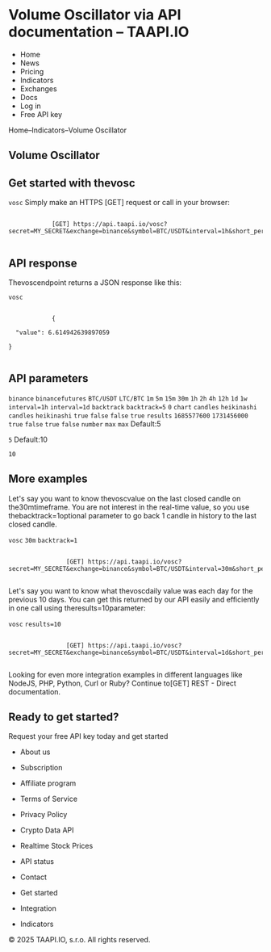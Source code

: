 # Volume Oscillator via API documentation – TAAPI.IO

- Home
- News
- Pricing
- Indicators
- Exchanges
- Docs
- Log in
- Free API key

Home–Indicators–Volume Oscillator


## Volume Oscillator

## Get started with thevosc
`vosc` Simply make an HTTPS [GET] request or call in your browser:


```

			[GET] https://api.taapi.io/vosc?secret=MY_SECRET&exchange=binance&symbol=BTC/USDT&interval=1h&short_period=10&long_period=50
		
```

## API response
Thevoscendpoint returns a JSON response like this:

`vosc` 
```

			{
  "value": 6.614942639897059
}
		
```

## API parameters
`binance` `binancefutures` `BTC/USDT` `LTC/BTC` `1m` `5m` `15m` `30m` `1h` `2h` `4h` `12h` `1d` `1w` `interval=1h` `interval=1d` `backtrack` `backtrack=5` `0` `chart` `candles` `heikinashi` `candles` `heikinashi` `true` `false` `false` `true` `results` `1685577600` `1731456000` `true` `false` `true` `false` `number` `max` `max` Default:5

`5` Default:10

`10` 
## More examples
Let's say you want to know thevoscvalue on the last closed candle on the30mtimeframe. You are not interest in the real-time value, so you use thebacktrack=1optional parameter to go back 1 candle in history to the last closed candle.

`vosc` `30m` `backtrack=1` 
```

				[GET] https://api.taapi.io/vosc?secret=MY_SECRET&exchange=binance&symbol=BTC/USDT&interval=30m&short_period=10&long_period=50&backtrack=1
			
```
Let's say you want to know what thevoscdaily value was each day for the previous 10 days. You can get this returned by our API easily and efficiently in one call using theresults=10parameter:

`vosc` `results=10` 
```

				[GET] https://api.taapi.io/vosc?secret=MY_SECRET&exchange=binance&symbol=BTC/USDT&interval=1d&short_period=10&long_period=50&results=10
			
```
Looking for even more integration examples in different languages like NodeJS, PHP, Python, Curl or Ruby? Continue to[GET] REST - Direct documentation.


## Ready to get started?
Request your free API key today and get started

- About us
- Subscription
- Affiliate program
- Terms of Service
- Privacy Policy
- Crypto Data API
- Realtime Stock Prices
- API status
- Contact

- Get started
- Integration
- Indicators

© 2025 TAAPI.IO, s.r.o. All rights reserved.

